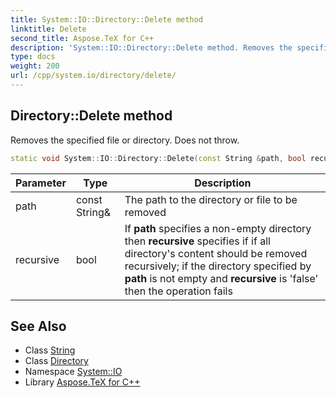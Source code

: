 ```yaml
---
title: System::IO::Directory::Delete method
linktitle: Delete
second_title: Aspose.TeX for C++
description: 'System::IO::Directory::Delete method. Removes the specified file or directory. Does not throw in C++.'
type: docs
weight: 200
url: /cpp/system.io/directory/delete/
---
```

## Directory::Delete method


Removes the specified file or directory. Does not throw.

```cpp
static void System::IO::Directory::Delete(const String &path, bool recursive=false)
```


| Parameter | Type | Description |
| --- | --- | --- |
| path | const String\& | The path to the directory or file to be removed |
| recursive | bool | If **path** specifies a non-empty directory then **recursive** specifies if if all directory's content should be removed recursively; if the directory specified by **path** is not empty and **recursive** is 'false' then the operation fails |

## See Also

* Class [String](../../../system/string/)
* Class [Directory](../)
* Namespace [System::IO](../../)
* Library [Aspose.TeX for C++](../../../)
